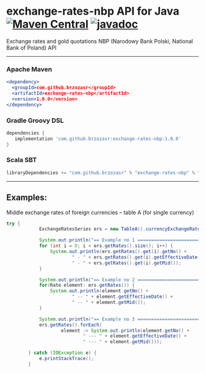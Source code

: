 # exchange-rates-nbp API for Java [![Maven Central](https://maven-badges.herokuapp.com/maven-central/com.github.brzozasr/exchange-rates-nbp/badge.svg)](https://maven-badges.herokuapp.com/maven-central/com.github.brzozasr/exchange-rates-nbp) [![javadoc](https://javadoc.io/badge2/com.github.brzozasr/exchange-rates-nbp/javadoc.svg)](https://javadoc.io/doc/com.github.brzozasr/exchange-rates-nbp)
Exchange rates and gold quotations NBP (Narodowy Bank Polski, National Bank of Poland) API
***
### Apache Maven
```apache maven
<dependency>
  <groupId>com.github.brzozasr</groupId>
  <artifactId>exchange-rates-nbp</artifactId>
  <version>1.0.0</version>
</dependency>
```
### Gradle Groovy DSL
```gradle
dependencies {
   implementation 'com.github.brzozasr:exchange-rates-nbp:1.0.0'
}
```
### Scala SBT
```scala stb
libraryDependencies += "com.github.brzozasr" % "exchange-rates-nbp" % "1.0.0"
```
***
## Examples:
Middle exchange rates of foreign currencies – table A (for single currency)
```java
try {
            ExchangeRatesSeries ers = new TableA().currencyExchangeRate(CurrencyCodeTableA.USD);

            System.out.println("== Example no 1 ====================================================");
            for (int i = 0; i < ers.getRates().size(); i++) {
                System.out.println(ers.getRates().get(i).getNo() +
                        " - " + ers.getRates().get(i).getEffectiveDate() +
                        " - " + ers.getRates().get(i).getMid());
            }

            System.out.println("== Example no 2 ====================================================");
            for(Rate element: ers.getRates()) {
                System.out.println(element.getNo() +
                        " -- " + element.getEffectiveDate() +
                        " -- " + element.getMid());
            }

            System.out.println("== Example no 3 ====================================================");
            ers.getRates().forEach(
                    element -> System.out.println(element.getNo() +
                            " --- " + element.getEffectiveDate() +
                            " --- " + element.getMid()));

        } catch (IOException e) {
            e.printStackTrace();
        }
```
